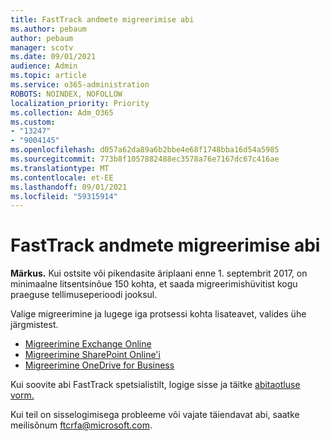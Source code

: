 ```yaml
---
title: FastTrack andmete migreerimise abi
ms.author: pebaum
author: pebaum
manager: scotv
ms.date: 09/01/2021
audience: Admin
ms.topic: article
ms.service: o365-administration
ROBOTS: NOINDEX, NOFOLLOW
localization_priority: Priority
ms.collection: Adm_O365
ms.custom:
- "13247"
- "9004145"
ms.openlocfilehash: d057a62da89a6b2bbe4e68f1748bba16d54a5985
ms.sourcegitcommit: 773b8f1057882488ec3578a76e7167dc67c416ae
ms.translationtype: MT
ms.contentlocale: et-EE
ms.lasthandoff: 09/01/2021
ms.locfileid: "59315914"
---
```

# <a name="fasttrack-assistance-with-data-migration"></a>FastTrack andmete migreerimise abi

**Märkus.** Kui ostsite või pikendasite äriplaani enne 1. septembrit 2017, on minimaalne litsentsinõue 150 kohta, et saada migreerimishüvitist kogu praeguse tellimuseperioodi jooksul.

Valige migreerimine ja lugege iga protsessi kohta lisateavet, valides ühe järgmistest. 

- [Migreerimine Exchange Online](https://go.microsoft.com/fwlink/?linkid=2125831)
- [Migreerimine SharePoint Online'i](https://go.microsoft.com/fwlink/?linkid=2125639)
- [Migreerimine OneDrive for Business](https://go.microsoft.com/fwlink/?linkid=2125463)

Kui soovite abi FastTrack spetsialistilt, logige sisse ja täitke [abitaotluse vorm.](https://go.microsoft.com/fwlink/?linkid=2125443)

Kui teil on sisselogimisega probleeme või vajate täiendavat abi, saatke meilisõnum ftcrfa@microsoft.com.